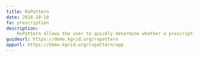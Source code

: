 ```yaml
---
title: RxPattern
date: 2018-10-10
fa: prescription
description:
    RxPattern allows the user to quickly determine whether a prescription has a common, rare, or unprecedented "Sig"
guideurl: https://demo.kgrid.org/rxpattern
appurl: https://demo.kgrid.org/rxpattern/app
---
```

